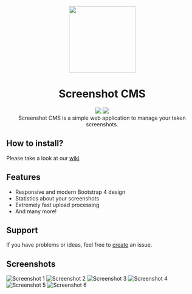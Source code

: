 <p align="center"><img src="https://i.siemen.me/storage/screenshots/0RIdVor.png" height="175" /></p>
<h1 align="center">Screenshot CMS</h1>
<p align="center">
  <img src="https://shield.with.social/cc/github/siemen6/Screenshot-CMS/master.svg">
  <img src="https://img.shields.io/badge/license-MIT-blue.svg">
  <br />
  Screenshot CMS is a simple web application to manage your taken screenshots.
</p>

## How to install?
Please take a look at our <a href="https://github.com/siemen6/Screenshot-CMS/wiki/Installation">wiki</a>.

## Features
- Responsive and modern Bootstrap 4 design
- Statistics about your screenshots
- Extremely fast upload processing
- And many more!

## Support
If you have problems or ideas, feel free to <a href="https://github.com/siemen6/Screenshot-CMS/issues/new">create</a> an issue.

## Screenshots
![Screenshot 1](https://i.siemen.me/storage/screenshots/oTQXOXLXv.png)
![Screenshot 2](https://i.siemen.me/storage/screenshots/n4L71C6Sd.png)
![Screenshot 3](https://i.siemen.me/storage/screenshots/IjF13x6sN.png)
![Screenshot 4](https://i.siemen.me/storage/screenshots/wRg1kTNvn.png)
![Screenshot 5](https://i.siemen.me/storage/screenshots/nXwv16EnV.png)
![Screenshot 6](https://i.siemen.me/storage/screenshots/oXETKCY07.jpg)
